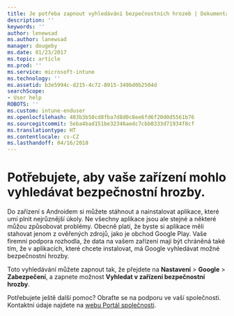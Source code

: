 ```yaml
---
title: Je potřeba zapnout vyhledávání bezpečnostních hrozeb | Dokumentace Microsoftu
description: ''
keywords: ''
author: lenewsad
ms.author: lanewsad
manager: dougeby
ms.date: 01/23/2017
ms.topic: article
ms.prod: ''
ms.service: microsoft-intune
ms.technology: ''
ms.assetid: b3e5994c-d215-4c72-8915-349bd0b2504d
searchScope:
- User help
ROBOTS: ''
ms.custom: intune-enduser
ms.openlocfilehash: 403b3b50cd8fba7d8d0c8ee6fd6f20d0d5561b76
ms.sourcegitcommit: 5eba4bad151be32346aedc7cbb0333d71934f8cf
ms.translationtype: HT
ms.contentlocale: cs-CZ
ms.lasthandoff: 04/16/2018
---
```

# <a name="you-need-to-make-your-device-able-to-scan-for-security-threats"></a>Potřebujete, aby vaše zařízení mohlo vyhledávat bezpečnostní hrozby.

Do zařízení s Androidem si můžete stáhnout a nainstalovat aplikace, které umí plnit nejrůznější úkoly. Ne všechny aplikace jsou ale stejné a některé můžou způsobovat problémy. Obecně platí, že byste si aplikace měli stahovat jenom z ověřených zdrojů, jako je obchod Google Play. Vaše firemní podpora rozhodla, že data na vašem zařízení mají být chráněná také tím, že v aplikacích, které chcete instalovat, má Google vyhledávat možné bezpečnostní hrozby.

Toto vyhledávání můžete zapnout tak, že přejdete na **Nastavení** > **Google** > **Zabezpečení**, a zapnete možnost **Vyhledat v zařízení bezpečnostní hrozby**.

Potřebujete ještě další pomoc? Obraťte se na podporu ve vaší společnosti. Kontaktní údaje najdete na [webu Portál společnosti](https://portal.manage.microsoft.com#HelpDeskDialog).
